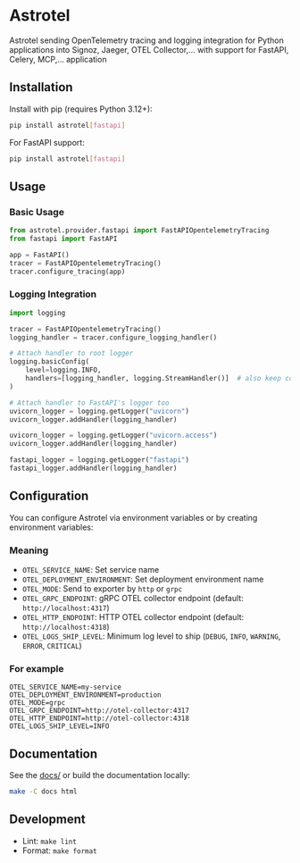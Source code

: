 # Astrotel

Astrotel sending OpenTelemetry tracing and logging integration for Python applications into Signoz, Jaeger, OTEL Collector,... with support for FastAPI, Celery, MCP,... application


## Installation

Install with pip (requires Python 3.12+):

```sh
pip install astrotel[fastapi]
```

For FastAPI support:

```sh
pip install astrotel[fastapi]
```

## Usage

### Basic Usage

```python
from astrotel.provider.fastapi import FastAPIOpentelemetryTracing
from fastapi import FastAPI

app = FastAPI()
tracer = FastAPIOpentelemetryTracing()
tracer.configure_tracing(app)
```

### Logging Integration

```python
import logging

tracer = FastAPIOpentelemetryTracing()
logging_handler = tracer.configure_logging_handler()

# Attach handler to root logger
logging.basicConfig(
    level=logging.INFO, 
    handlers=[logging_handler, logging.StreamHandler()]  # also keep console logs
)

# Attach handler to FastAPI's logger too
uvicorn_logger = logging.getLogger("uvicorn")
uvicorn_logger.addHandler(logging_handler)

uvicorn_logger = logging.getLogger("uvicorn.access")
uvicorn_logger.addHandler(logging_handler)

fastapi_logger = logging.getLogger("fastapi")
fastapi_logger.addHandler(logging_handler)
```

## Configuration

You can configure Astrotel via environment variables or by creating environment variables:

### Meaning
- `OTEL_SERVICE_NAME`: Set service name
- `OTEL_DEPLOYMENT_ENVIRONMENT`: Set deployment environment name
- `OTEL_MODE`: Send to exporter by `http` or `grpc`
- `OTEL_GRPC_ENDPOINT`: gRPC OTEL collector endpoint (default: `http://localhost:4317`)
- `OTEL_HTTP_ENDPOINT`: HTTP OTEL collector endpoint (default: `http://localhost:4318`)
- `OTEL_LOGS_SHIP_LEVEL`: Minimum log level to ship (`DEBUG`, `INFO`, `WARNING`, `ERROR`, `CRITICAL`)

### For example

```
OTEL_SERVICE_NAME=my-service
OTEL_DEPLOYMENT_ENVIRONMENT=production
OTEL_MODE=grpc
OTEL_GRPC_ENDPOINT=http://otel-collector:4317
OTEL_HTTP_ENDPOINT=http://otel-collector:4318
OTEL_LOGS_SHIP_LEVEL=INFO
```

## Documentation

See the [docs/](docs/index.rst) or build the documentation locally:

```sh
make -C docs html
```

## Development

- Lint: `make lint`
- Format: `make format`

